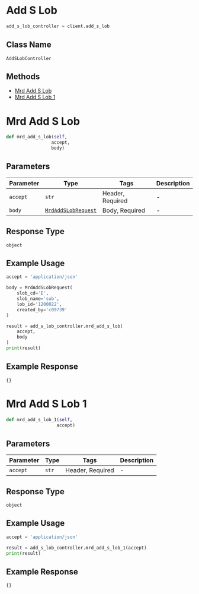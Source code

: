 # Add S Lob

```python
add_s_lob_controller = client.add_s_lob
```

## Class Name

`AddSLobController`

## Methods

* [Mrd Add S Lob](../../doc/controllers/add-s-lob.md#mrd-add-s-lob)
* [Mrd Add S Lob 1](../../doc/controllers/add-s-lob.md#mrd-add-s-lob-1)


# Mrd Add S Lob

```python
def mrd_add_s_lob(self,
                 accept,
                 body)
```

## Parameters

| Parameter | Type | Tags | Description |
|  --- | --- | --- | --- |
| `accept` | `str` | Header, Required | - |
| `body` | [`MrdAddSLobRequest`](../../doc/models/mrd-add-s-lob-request.md) | Body, Required | - |

## Response Type

`object`

## Example Usage

```python
accept = 'application/json'

body = MrdAddSLobRequest(
    slob_cd='E',
    slob_name='sub',
    lob_id='1200022',
    created_by='c09739'
)

result = add_s_lob_controller.mrd_add_s_lob(
    accept,
    body
)
print(result)
```

## Example Response

```
{}
```


# Mrd Add S Lob 1

```python
def mrd_add_s_lob_1(self,
                   accept)
```

## Parameters

| Parameter | Type | Tags | Description |
|  --- | --- | --- | --- |
| `accept` | `str` | Header, Required | - |

## Response Type

`object`

## Example Usage

```python
accept = 'application/json'

result = add_s_lob_controller.mrd_add_s_lob_1(accept)
print(result)
```

## Example Response

```
{}
```

